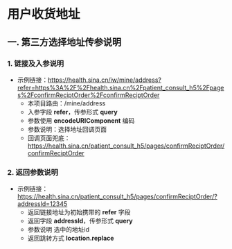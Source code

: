 # 用户收货地址

## 一. 第三方选择地址传参说明

### 1. 链接及入参说明

* 示例链接：https://health.sina.cn/iw/mine/address?refer=https%3A%2F%2Fhealth.sina.cn%2Fpatient_consult_h5%2Fpages%2FconfirmReciptOrder%2FconfirmReciptOrder
  + 本项目路由：/mine/address
  + 入参字段 **refer**，传参形式 **query**
  + 参数使用 **encodeURIComponent** 编码
  + 参数说明：选择地址回调页面
  + 回调页面兜底：https://health.sina.cn/patient_consult_h5/pages/confirmReciptOrder/confirmReciptOrder

### 2. 返回参数说明
* 示例链接：https://health.sina.cn/patient_consult_h5/pages/confirmReciptOrder/?addressId=12345
  + 返回链接地址为初始携带的 **refer** 字段
  + 返回字段 **addressId**，传参形式 **query**
  + 参数说明 选中的地址id
  + 返回跳转方式 **location.replace**
